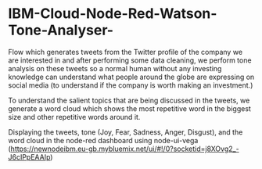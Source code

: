 # IBM-Cloud-Node-Red-Watson-Tone-Analyser-

Flow which generates tweets from the Twitter profile of the company we are interested in and after performing some data cleaning, we perform tone analysis on these tweets so a normal human without any investing knowledge can understand what people around the globe are expressing on social media (to understand if the company is worth making an investment.) 

To understand the salient topics that are being discussed in the tweets, we generate a word cloud which shows the most repetitive word in the biggest size and other repetitive words around it. 

Displaying the tweets, tone (Joy, Fear, Sadness, Anger, Disgust), and the word cloud in the node-red dashboard using node-ui-vega (https://newnodeibm.eu-gb.mybluemix.net/ui/#!/0?socketid=j8XOvg2_-J6cIPpEAAIp)

